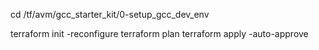 cd /tf/avm/gcc_starter_kit/0-setup_gcc_dev_env

terraform init -reconfigure
terraform plan
terraform apply -auto-approve
